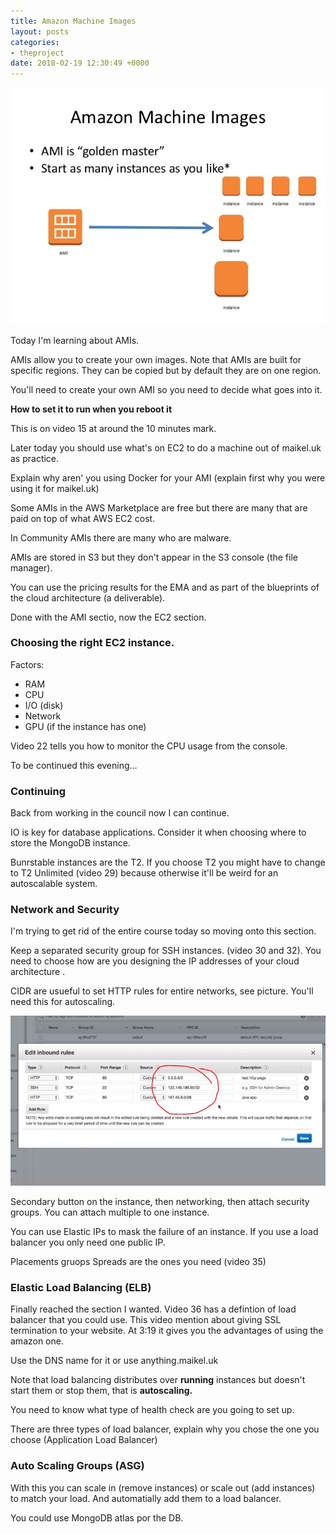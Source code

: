 ```yaml
---
title: Amazon Machine Images
layout: posts
categories:
- theproject
date: 2018-02-19 12:30:49 +0000
---
```

![](/uploads/2018/02/19/debian-cloud-building-the-debian-amis-24-638.jpg)

Today I'm learning about AMIs.

AMIs allow you to create your own images. Note that AMIs are built for specific regions. They can be copied but by default they are on one region.

You'll need to create your own AMI so you need to decide what goes into it.

**How to set it to run when you reboot it**

This is on video 15 at around the 10 minutes mark.

Later today you should use what's on EC2 to do a machine out of maikel.uk as practice.

Explain why aren' you using Docker for your AMI (explain first why you were using it for maikel.uk)

Some AMIs in the AWS Marketplace are free but there are many that are paid on top of what AWS EC2 cost.

In Community AMIs there are many who are malware.

AMIs are stored in S3 but they don't appear in the S3 console (the file manager).

You can use the pricing results for the EMA and as part of the blueprints of the cloud architecture (a deliverable).

Done with the AMI sectio, now the EC2 section.

### Choosing the right EC2 instance.

Factors:

* RAM
* CPU
* I/O (disk)
* Network
* GPU (if the instance has one)

Video 22 tells you how to monitor the CPU usage from the console.

To be continued this evening...

### Continuing

Back from working in the council now I can continue. 

IO is key for database applications. Consider it when choosing where to store the MongoDB instance. 

Bunrstable instances are the T2. If you choose T2 you might have to change to T2 Unlimited (video 29) because otherwise it'll be weird for an autoscalable system. 

### Network and Security

I'm trying to get rid of the entire course today so moving onto this section.

Keep a separated security group for SSH instances. (video 30 and 32). You need to choose how are you designing the IP addresses of your cloud architecture .

CIDR are usueful to set HTTP rules for entire networks, see picture. You'll need this for autoscaling. 

![](/uploads/2018/02/19/entirenetworks.JPG)

Secondary button on the instance, then networking, then attach security groups. You can attach multiple to one instance. 

You can use Elastic IPs to mask the failure of an instance. If you use a load balancer you only need one public IP. 

Placements gruops Spreads are the ones you need (video 35)

### Elastic Load Balancing (ELB)

Finally reached the section I wanted. Video 36 has a defintion of load balancer that you could use. This video mention about giving SSL termination to your website. At 3:19 it gives you the advantages of using the amazon one. 

Use the DNS name for it or use anything.maikel.uk

Note that load balancing distributes over **running** instances but doesn't start them or stop them, that is **autoscaling.** 

You need to know what type of health check are you going to set up. 

There are three types of load balancer, explain why you chose the one you choose (Application Load Balancer)

### Auto Scaling Groups (ASG)

With this you can scale in (remove instances) or scale out (add instances) to match your load. And automatially add them to a load balancer. 

You could use MongoDB atlas por the DB. 